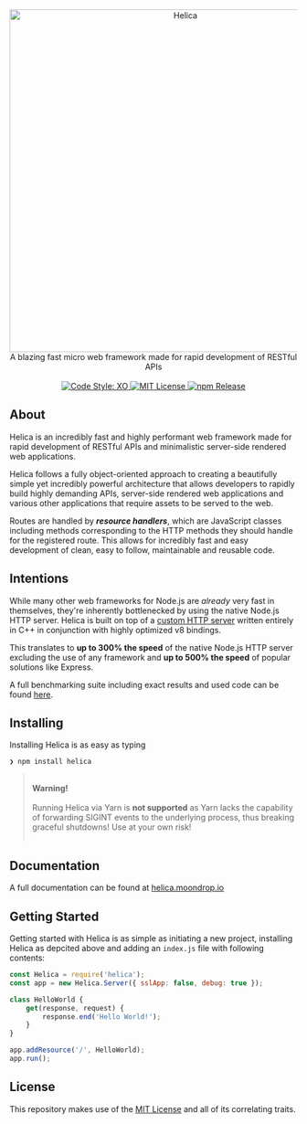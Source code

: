 <div align="center">
    <img src="https://i.imgur.com/N1XJO2l.jpeg" alt="Helica" width="600" />
</div>

<div align="center">A blazing fast micro web framework made for rapid development of RESTful APIs</div>

<br />

<div align="center">
    <a href="https://github.com/xojs/xo">
        <img src="https://img.shields.io/badge/code%20style-xo-5ed9c7?style=for-the-badge" alt="Code Style: XO">
    </a>
    <a href="#">
        <img src="https://img.shields.io/badge/license-MIT-ed184e?style=for-the-badge" alt="MIT License">
    </a>
    <a href="https://www.npmjs.com/package/helica">
        <img src="https://img.shields.io/npm/v/helica?color=ed184e&style=for-the-badge" alt="npm Release">
    </a>
</div>

## About
Helica is an incredibly fast and highly performant web framework made for rapid development of RESTful APIs and minimalistic server-side rendered web applications.

Helica follows a fully object-oriented approach to creating a beautifully simple yet incredibly powerful architecture that allows developers to rapidly build highly demanding APIs, server-side rendered web applications and various other applications that require assets to be served to the web.

Routes are handled by ***resource handlers***, which are JavaScript classes including methods corresponding to the HTTP methods they should handle for the registered route. This allows for incredibly fast and easy development of clean, easy to follow, maintainable and reusable code.

## Intentions
While many other web frameworks for Node.js are *already* very fast in themselves, they're inherently bottlenecked by using the native Node.js HTTP server. Helica is built on top of a [custom HTTP server](https://github.com/uNetworking/uWebSockets.js/) written entirely in C++ in conjunction with highly optimized v8 bindings. 

This translates to **up to 300% the speed** of the native Node.js HTTP server excluding the use of any framework and **up to 500% the speed** of popular solutions like Express.

A full benchmarking suite including exact results and used code can be found [here](/benchmark).

## Installing
Installing Helica is as easy as typing

```
❯ npm install helica
```

> <br /> **Warning!** <br /><br />Running Helica via Yarn is **not supported** as Yarn lacks the capability of forwarding SIGINT events to the underlying process, thus breaking graceful shutdowns! Use at your own risk!<br />&nbsp;

## Documentation
A full documentation can be found at [helica.moondrop.io](https://helica.moondrop.io)

## Getting Started
Getting started with Helica is as simple as initiating a new project, installing Helica as depcited above and adding an `index.js` file with following contents:

```js
const Helica = require('helica');
const app = new Helica.Server({ sslApp: false, debug: true });

class HelloWorld {
    get(response, request) {
        response.end('Hello World!');
    }
}

app.addResource('/', HelloWorld);
app.run();
```

## License
This repository makes use of the [MIT License](https://opensource.org/licenses/MIT) and all of its correlating traits.

